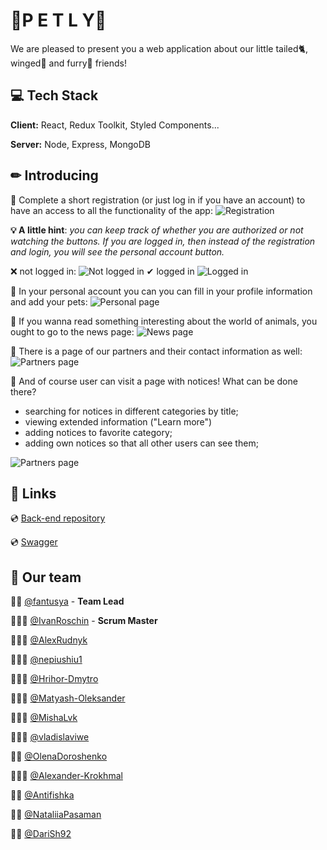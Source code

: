 # 🐾P E T L Y🐾

We are pleased to present you a web application about our little tailed🐈, winged🐥 and furry🐇 friends!


## 💻 Tech Stack

**Client:** React, Redux Toolkit, Styled Components...

**Server:** Node, Express, MongoDB


## ✏ Introducing
📌 Complete a short registration (or just log in if you have an account) to have an access to all the functionality of the app:
![Registration](https://i.postimg.cc/VNvNXSWF/registration.png)

**💡 A little hint**: *you can keep track of whether you are authorized or not watching the buttons. If you are logged in, then instead of the registration and login, you will see the personal account button.*

❌ not logged in:
![Not logged in](https://i.postimg.cc/SKTNNcHh/Inked-Screenshot-1.jpg)
✔ logged in
![Logged in](https://i.postimg.cc/rpSKVdMy/Inkedlogged-In.jpg)

📌 In your personal account you can you can fill in your profile information and add your pets:
![Personal page](https://i.postimg.cc/LsnwMfpw/Screenshot-2.png)

📌 If you wanna read something interesting about the world of animals, you ought to go to the news page:
![News page](https://i.postimg.cc/VvF9HYK4/news.png)

📌 There is a page of our partners and their contact information as well:
![Partners page](https://i.postimg.cc/gJLLZY9r/friends.png)

📌 And of course user can visit a page with notices! What can be done there? 

- searching for notices in different categories by title;
- viewing extended information ("Learn more")
- adding notices to favorite category;
- adding own notices so that all other users can see them;

![Partners page](https://i.postimg.cc/nzCkds5k/notice.png)


## 🔗 Links

💿 [Back-end repository](https://github.com/fantusya/petly-backend)

💿 [Swagger](https://petly-gd7x.onrender.com/api-docs)


## 🦾 Our team

👩‍💻 [@fantusya](https://github.com/fantusya) - **Team Lead**

👨🏻‍💻 [@IvanRoschin](https://github.com/IvanRoschin) - **Scrum Master**

👨🏻‍💻 [@AlexRudnyk](https://github.com/AlexRudnyk)

👨🏻‍💻 [@nepiushiu1](https://github.com/nepiushiu1)

👨🏻‍💻 [@Hrihor-Dmytro](https://github.com/Hrihor-Dmytro)

👨🏻‍💻 [@Matyash-Oleksander](https://github.com/Matyash-Oleksander)

👨🏻‍💻 [@MishaLvk](https://github.com/MishaLvk)

👨🏻‍💻 [@vladislaviwe](https://github.com/vladislaviwe)

👩‍💻 [@OlenaDoroshenko](https://github.com/OlenaDoroshenko)

👨🏻‍💻 [@Alexander-Krokhmal](https://github.com/Alexander-Krokhmal)

👩‍💻 [@Antifishka](https://github.com/Antifishka)

👩‍💻 [@NataliiaPasaman](https://github.com/NataliiaPasaman)

👩‍💻 [@DariSh92](https://github.com/DariSh92)

